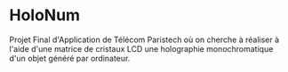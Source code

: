 # HoloNum
Projet Final d'Application de Télécom Paristech où on cherche à réaliser à l'aide d'une matrice de cristaux LCD une holographie monochromatique d'un objet généré par ordinateur.

